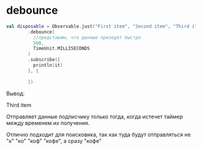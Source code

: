# debounce

```kotlin
val disposable = Observable.just("First item", "Second item", "Third item")
        .debounce(
          //представим, что данные призодят быстро
          500,
          TimeUnit.MILLISECONDS
        )
        .subscribe({
          println(it)
        }, {
          
        })
``` 

Вывод:

Third item

Отправляет данные подписчику только тогда, когда истечет таймер между временем их получения.

Отлично подходит для поисковика, так как туда будут отправляться не "к" "ко" "коф" "кофе", а сразу "кофе"

